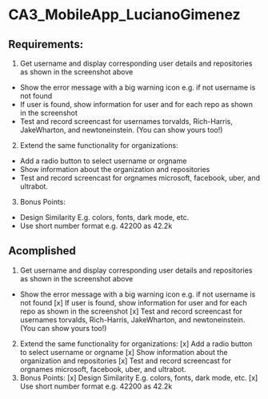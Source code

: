 # CA3_MobileApp_LucianoGimenez

## Requirements:
1. Get username and display corresponding user details and repositories as shown in the screenshot above
- Show the error message with a big warning icon e.g. if not username is not found
- If user is found, show information for user and for each repo as shown in the screenshot
- Test and record screencast for usernames torvalds, Rich-Harris, JakeWharton, and newtoneinstein. (You can show yours too!)
2. Extend the same functionality for organizations:
- Add a radio button to select username or orgname
- Show information about the organization and repositories
- Test and record screencast for orgnames microsoft, facebook, uber, and ultrabot.
3. Bonus Points:
- Design Similarity E.g. colors, fonts, dark mode, etc.
- Use short number format e.g. 42200 as 42.2k

## Acomplished
1. Get username and display corresponding user details and repositories as shown in the screenshot above
- Show the error message with a big warning icon e.g. if not username is not found
[x] If user is found, show information for user and for each repo as shown in the screenshot
[x] Test and record screencast for usernames torvalds, Rich-Harris, JakeWharton, and newtoneinstein. (You can show yours too!)
2. Extend the same functionality for organizations:
[x] Add a radio button to select username or orgname
[x] Show information about the organization and repositories
[x] Test and record screencast for orgnames microsoft, facebook, uber, and ultrabot.
3. Bonus Points:
[x] Design Similarity E.g. colors, fonts, dark mode, etc.
[x] Use short number format e.g. 42200 as 42.2k
